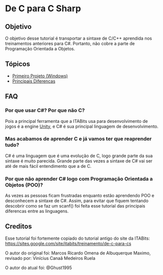 # De C para C Sharp

## Objetivo
O objetivo desse tutorial é transportar a sintaxe de C/C++ aprendida nos treinamentos anteriores para C#. Portanto, não cobre a parte de Programação Orientada a Objetos.

## Tópicos
* [Primeiro Projeto (Windows)](Primeiro-Projeto-(Windows).md)
* [Principais Diferencas](Principais-Diferencas.md)

## FAQ

### Por que usar C#? Por que não C?
Pois a principal ferramenta que a ITABits usa para desenvolvimento de jogos é a engine [Unity](https://unity3d.com/), e C# é sua principal linguagem de desenvolvimento.

### Mas acabamos de aprender C e já vamos ter que reaprender tudo?
C# é uma linguagem que é uma evolução de C, logo grande parte da sua sintaxe é muito parecida. Grande parte das vezes a sintaxe de C# vai ser até de mais fácil entendimento que a de C.

### Por que não aprender C# logo com Programação Orientada a Objetos (POO)?
As vezes as pessoas ficam frustradas enquanto estão aprendendo POO e desconhecem a sintaxe de C#. Assim, para evitar que fiquem tentando descobrir como se faz um scanf() foi feita esse tutorial das principais diferencas entre as linguagens.

## Creditos

Esse tutorial foi fortemente copiado do tutorial antigo do site da ITABits: https://sites.google.com/site/itabits/treinamento/de-c-para-cs

O autor do original foi: Marcos Ricardo Omena de Albuquerque Maximo, revisado por: Vinícius Canaã Medeiros Ruela

O autor do atual foi: @Ghust1995
